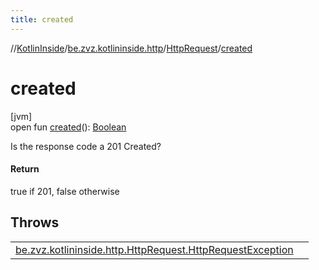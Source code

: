 ```yaml
---
title: created
---
```

//[KotlinInside](../../../index.html)/[be.zvz.kotlininside.http](../index.html)/[HttpRequest](index.html)/[created](created.html)



# created



[jvm]\
open fun [created](created.html)(): [Boolean](https://kotlinlang.org/api/latest/jvm/stdlib/kotlin/-boolean/index.html)



Is the response code a 201 Created?



#### Return



true if 201, false otherwise



## Throws


| | |
|---|---|
| [be.zvz.kotlininside.http.HttpRequest.HttpRequestException](-http-request-exception/index.html) |  |



